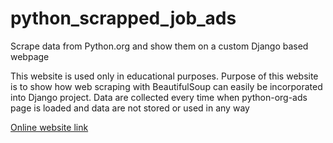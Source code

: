 # python_scrapped_job_ads
Scrape data from Python.org and show them on a custom Django based webpage

This website is used only in educational purposes. Purpose of this website is to show how web scraping with BeautifulSoup can easily be incorporated into Django project. Data are collected every time when python-org-ads page is loaded and data are not stored or used in any way


[Online website link](https://python-jobs-adds.herokuapp.com/)
